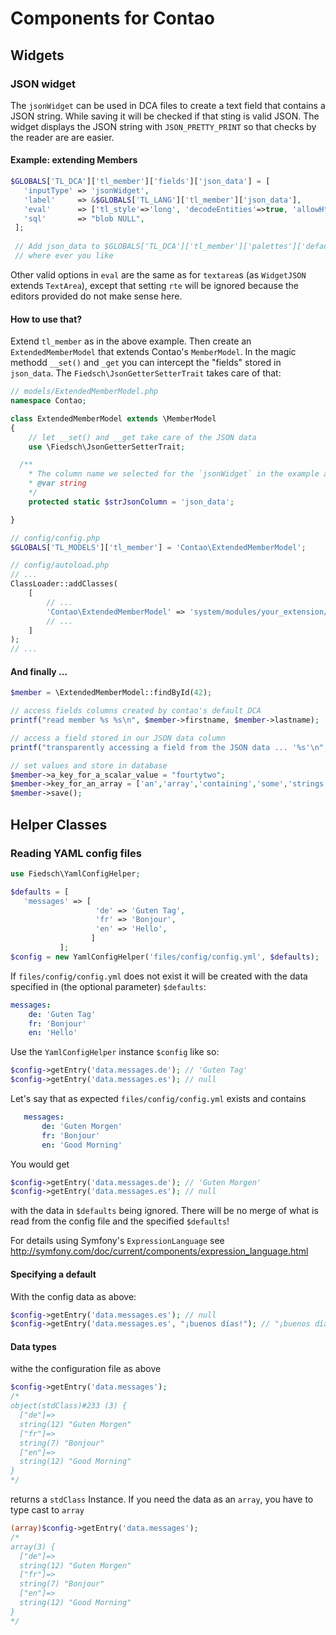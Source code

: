 # Components for Contao


## Widgets


### JSON widget

The `jsonWidget` can be used in DCA files to create a text field that contains a JSON string.
While saving it will be checked if that sting is valid JSON. 
The widget displays the JSON string with `JSON_PRETTY_PRINT` so that checks by the reader are are easier.
  

#### Example: extending Members

```php
$GLOBALS['TL_DCA']['tl_member']['fields']['json_data'] = [
   'inputType' => 'jsonWidget',
   'label'     => &$GLOBALS['TL_LANG']['tl_member']['json_data'],
   'eval'      => ['tl_style'=>'long', 'decodeEntities'=>true, 'allowHtml'=>true ], 
   'sql'       => "blob NULL",
 ];
 
 // Add json_data to $GLOBALS['TL_DCA']['tl_member']['palettes']['default'] 
 // where ever you like
 ```
Other valid options in `eval` are the same as for `textarea`s (as `WidgetJSON` extends `TextArea`), 
except that setting `rte` will be ignored because the editors provided do not make sense here. 


#### How to use that?

Extend `tl_member` as in the above example. Then create an `ExtendedMemberModel` that 
extends Contao's `MemberModel`. In the magic methodd `__set()` and `_get` you can intercept
the "fields" stored in `json_data`. The `Fiedsch\JsonGetterSetterTrait` takes care of that:

```php
// models/ExtendedMemberModel.php
namespace Contao;

class ExtendedMemberModel extends \MemberModel
{
    // let __set() and __get take care of the JSON data
    use \Fiedsch\JsonGetterSetterTrait;

  /**
    * The column name we selected for the `jsonWidget` in the example above
    * @var string
    */
    protected static $strJsonColumn = 'json_data';

}
```

```php
// config/config.php
$GLOBALS['TL_MODELS']['tl_member'] = 'Contao\ExtendedMemberModel';
```

```php
// config/autoload.php
// ...
ClassLoader::addClasses(
    [
        // ...
        'Contao\ExtendedMemberModel' => 'system/modules/your_extension/models/ExtendedMemberModel.php',
        // ...
    ]
);
// ...
```

#### And finally ...

```php
$member = \ExtendedMemberModel::findById(42);

// access fields columns created by contao's default DCA
printf("read member %s %s\n", $member->firstname, $member->lastname);

// access a field stored in our JSON data column
printf("transparently accessing a field from the JSON data ... '%s'\n", $member->whatever);

// set values and store in database
$member->a_key_for_a_scalar_value = "fourtytwo";
$member->key_for_an_array = ['an','array','containing','some','strings'];
$member->save();
```

## Helper Classes

### Reading YAML config files
 
 ```php
use Fiedsch\YamlConfigHelper;

$defaults = [
    'messages' => [
                    'de' => 'Guten Tag',
                    'fr' => 'Bonjour',
                    'en' => 'Hello',
                   ]
            ];
$config = new YamlConfigHelper('files/config/config.yml', $defaults);
```
If `files/config/config.yml` does not exist it will be created with 
the data specified in (the optional parameter) `$defaults`:
```yaml
messages:
    de: 'Guten Tag'
    fr: 'Bonjour'
    en: 'Hello'
``` 
Use the `YamlConfigHelper` instance `$config` like so:
```php
$config->getEntry('data.messages.de'); // 'Guten Tag'
$config->getEntry('data.messages.es'); // null
```
Let's say that as expected `files/config/config.yml` exists and contains  
```yaml
   messages:
       de: 'Guten Morgen'
       fr: 'Bonjour'
       en: 'Good Morning'
 ```
You would get  
```php
$config->getEntry('data.messages.de'); // 'Guten Morgen'
$config->getEntry('data.messages.es'); // null
```
with the data in `$defaults` being ignored. There will be no merge of what is read from 
the config file and the specified `$defaults`!

For details using Symfony's `ExpressionLanguage` see 
http://symfony.com/doc/current/components/expression_language.html

#### Specifying a default

With the config data as above:

```php
$config->getEntry('data.messages.es'); // null
$config->getEntry('data.messages.es', "¡buenos días!"); // "¡buenos días!"
```

#### Data types

withe the configuration file as above
```php
$config->getEntry('data.messages');
/*
object(stdClass)#233 (3) {
  ["de"]=>
  string(12) "Guten Morgen"
  ["fr"]=>
  string(7) "Bonjour"
  ["en"]=>
  string(12) "Good Morning"
}
*/
```
returns a `stdClass` Instance. If you need the data as an `array`, you have to type cast to `array`
```php
(array)$config->getEntry('data.messages');
/*
array(3) {
  ["de"]=>
  string(12) "Guten Morgen"
  ["fr"]=>
  string(7) "Bonjour"
  ["en"]=>
  string(12) "Good Morning"
}
*/
```
